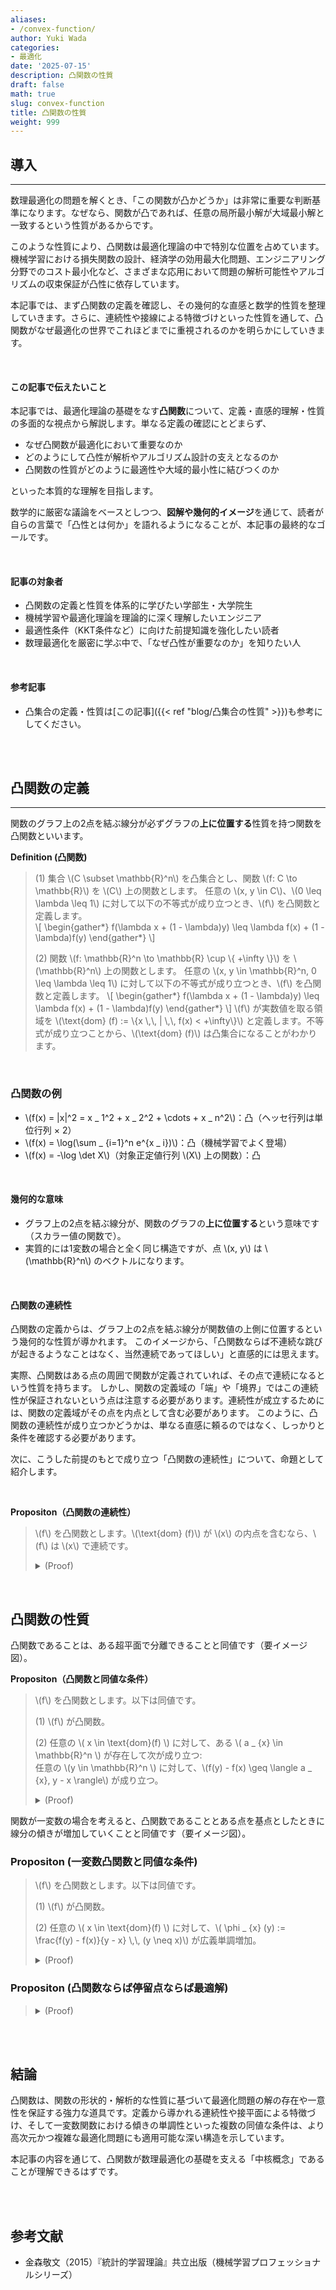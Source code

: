 ```yaml
---
aliases:
- /convex-function/
author: Yuki Wada
categories:
- 最適化
date: '2025-07-15'
description: 凸関数の性質
draft: false
math: true
slug: convex-function
title: 凸関数の性質
weight: 999
---
```




## 導入
----

数理最適化の問題を解くとき、「この関数が凸かどうか」は非常に重要な判断基準になります。なぜなら、関数が凸であれば、任意の局所最小解が大域最小解と一致するという性質があるからです。

このような性質により、凸関数は最適化理論の中で特別な位置を占めています。機械学習における損失関数の設計、経済学の効用最大化問題、エンジニアリング分野でのコスト最小化など、さまざまな応用において問題の解析可能性やアルゴリズムの収束保証が凸性に依存しています。

本記事では、まず凸関数の定義を確認し、その幾何的な直感と数学的性質を整理していきます。さらに、連続性や接線による特徴づけといった性質を通して、凸関数がなぜ最適化の世界でこれほどまでに重視されるのかを明らかにしていきます。

<br>

#### この記事で伝えたいこと

本記事では、最適化理論の基礎をなす**凸関数**について、定義・直感的理解・性質の多面的な視点から解説します。単なる定義の確認にとどまらず、

* なぜ凸関数が最適化において重要なのか
* どのようにして凸性が解析やアルゴリズム設計の支えとなるのか
* 凸関数の性質がどのように最適性や大域的最小性に結びつくのか

といった本質的な理解を目指します。

数学的に厳密な議論をベースとしつつ、**図解や幾何的イメージ**を通じて、読者が自らの言葉で「凸性とは何か」を語れるようになることが、本記事の最終的なゴールです。

<br>

#### 記事の対象者

- 凸関数の定義と性質を体系的に学びたい学部生・大学院生
- 機械学習や最適化理論を理論的に深く理解したいエンジニア
- 最適性条件（KKT条件など）に向けた前提知識を強化したい読者
- 数理最適化を厳密に学ぶ中で、「なぜ凸性が重要なのか」を知りたい人

<br>

#### 参考記事

- 凸集合の定義・性質は[この記事]({{< ref "blog/凸集合の性質" >}})も参考にしてください。



<br><br>



## 凸関数の定義
----

関数のグラフ上の2点を結ぶ線分が必ずグラフの**上に位置する**性質を持つ関数を凸関数といいます。  

**Definition (凸関数)**

> (1) 集合 \\(C \subset \mathbb{R}^n\\) を凸集合とし、関数 \\(f\: C \to \mathbb{R}\\) を \\(C\\) 上の関数とします。
> 任意の \\(x\, y \in C\\)、\\(0 \leq \lambda \leq 1\\) に対して以下の不等式が成り立つとき、\\(f\\) を凸関数と定義します。  
> \\[ \\begin{gather*}  f(\\lambda x + (1 - \\lambda)y) \\leq \\lambda f(x) + (1 - \\lambda)f(y)  \\end{gather*} \\]
> 
> (2) 関数 \\(f\: \mathbb{R}^n \to \mathbb{R} \cup \\{ +\infty \\}\\) を \\(\mathbb{R}^n\\) 上の関数とします。
> 任意の \\(x\, y \in \mathbb{R}^n\, 0 \leq \lambda \leq 1\\) に対して以下の不等式が成り立つとき、\\(f\\) を凸関数と定義します。
> \\[ \\begin{gather*}  f(\\lambda x + (1 - \\lambda)y) \\leq \\lambda f(x) + (1 - \\lambda)f(y)  \\end{gather*} \\]
> \\(f\\) が実数値を取る領域を \\(\text{dom} (f) \:= \\{x \\,\\, | \\,\\, f(x) < +\infty\\}\\) と定義します。不等式が成り立つことから、\\(\text{dom} (f)\\) は凸集合になることがわかります。

<br>

### 凸関数の例

* \\(f(x) = \|x\|^2 = x _ 1^2 + x _ 2^2 + \cdots + x _ n^2\\)：凸（ヘッセ行列は単位行列 × 2）
* \\(f(x) = \log(\sum _ {i=1}^n e^{x _ i})\\)：凸（機械学習でよく登場）
* \\(f(x) = -\log \det X\\)（対象正定値行列 \\(X\\) 上の関数）：凸

<br>

#### 幾何的な意味
* グラフ上の2点を結ぶ線分が、関数のグラフの**上に位置する**という意味です（スカラー値の関数で）。
* 実質的には1変数の場合と全く同じ構造ですが、点 \\(x\, y\\) は \\(\mathbb{R}^n\\) のベクトルになります。

<br>

#### 凸関数の連続性

凸関数の定義からは、グラフ上の2点を結ぶ線分が関数値の上側に位置するという幾何的な性質が導かれます。
このイメージから、「凸関数ならば不連続な跳びが起きるようなことはなく、当然連続であってほしい」と直感的には思えます。

実際、凸関数はある点の周囲で関数が定義されていれば、その点で連続になるという性質を持ちます。
しかし、関数の定義域の「端」や「境界」ではこの連続性が保証されないという点は注意する必要があります。連続性が成立するためには、関数の定義域がその点を内点として含む必要があります。
このように、凸関数の連続性が成り立つかどうかは、単なる直感に頼るのではなく、しっかりと条件を確認する必要があります。

次に、こうした前提のもとで成り立つ「凸関数の連続性」について、命題として紹介します。

<br>

**Propositon（凸関数の連続性）**
> \\(f\\) を凸関数とします。\\(\text{dom} (f)\\) が \\(x\\) の内点を含むなら、\\(f\\) は \\(x\\) で連続です。
> 
> <details><summary>(Proof)</summary><div>
> 
> 証明は[統計的学習理論](#kanamori)の定理 B.7 を参照してください。
> 
> </div></details>

<br>

## 凸関数の性質
凸関数であることは、ある超平面で分離できることと同値です（要イメージ図）。

**Propositon（凸関数と同値な条件）**
> \\(f\\) を凸関数とします。以下は同値です。
> 
> (1) \\(f\\) が凸関数。
> 
> (2) 任意の \\( x \in \text{dom}(f) \\) に対して、ある \\( a _ {x} \in \mathbb{R}^n \\) が存在して次が成り立つ:  
> 任意の \\(y \in \mathbb{R}^n \\) に対して、\\(f(y) - f(x) \geq \langle a _ {x}\, y - x \rangle\\) が成り立つ。
> 
> <details><summary>(Proof)</summary><div>
> 
> (1) => (2)  
> 
> \\(C \:= \\{ (x\, w) \in \mathbb{R}^{n} \times \mathbb{R} \\; | \\; w > f(x) \\}\\) を考えます。
> このとき、\\((x\, f(x)) \notin C\\) であり、\\(f\\) が凸関数であることから \\(C\\) は凸集合になります。
> 
> \\[ \\begin{gather*}  a _ {1}y + a _ {2} w \\geq b \\end{gather*} \\]
> \\[ \\begin{gather*}  a _ {1}x + a _ {2} f(x) \\leq b \\end{gather*} \\]
> \\(a _ {2} \geq 0\\)
> 
> \\[ \\begin{gather*}  a _ {2} w - f(x) \\geq -a _ {1}y - x \\end{gather*} \\]
> 
> 証明は[統計的学習理論](#kanamori)の定理 B.8 を参照してください。
> 
> (2) => (1)  
> \\(x\, y \in \mathbb{R}^{n}\\) と \\( 0 \leq \lambda \leq 1\\) を任意でとります。
> \\(z \:= (1 - \lambda) x + \lambda y\\) とおく。
> 
> (2) より以下を満たす \\(a _ {z}\\) が存在します:
> 
> \\[ \\begin{gather*}  f(x) - f(z) \\geq \\langle a _ {z}\, x - z \\rangle\, \\\\   f(y) - f(z) \\geq \\langle a _ {z}\, y - z \\rangle.  \\end{gather*} \\]
> 
> 第一式に \\(1 - \lambda\\) をかけた式を、 第二式に \\(\lambda\\) をかけた式を足すと、
> 
> \\[ \\begin{gather*}  (1 - \\lambda) (f(x) - f(z)) + \\lambda (f(y) - f(z))   \\geq (1 - \\lambda) \\langle a _ {z}\, x - z \\rangle + \\lambda \\langle a _ {z}\, y - z \\rangle \\end{gather*} \\]
> 
> となりますので、式を整理して、
> 
> \\[ \\begin{gather*}  (1 - \\lambda) f(x) + \\lambda f(y) - f(z)   \\geq \\langle a _ {z}\, (1 - \\lambda) x + \\lambda y - z \\rangle = 0 \\end{gather*} \\]
> 
> となることから、(1) が示せました。
> 
> </div></details>

関数が一変数の場合を考えると、凸関数であることとある点を基点としたときに線分の傾きが増加していくことと同値です（要イメージ図）。

### Propositon (一変数凸関数と同値な条件)
> \\(f\\) を凸関数とします。以下は同値です。
> 
> (1) \\(f\\) が凸関数。  
> 
> (2) 任意の \\( x \in \text{dom}(f) \\) に対して、\\( \phi _ {x} (y) \:= \frac{f(y) - f(x)}{y - x} \\,\\, (y \neq x)\\) が広義単調増加。
> 
> <details><summary>(Proof)</summary><div>
> 
> はじめに (1) \\(\Rightarrow\\) (2) を示します。  
> \\( x \in \text{dom}(f) \\) を固定し、\\(y _ {1} < x < y _ {2}\\) を任意にとります。
> このとき、\\( \phi _ {x} (y _ {1}) \leq \phi _ {x} (y _ {2})\\) が成立することを示しましょう。
> 
> 最後に (3) \\(\Rightarrow\\) (1) を示します。  
> \\(x\, y \in \text{dom} (f)\\) かつ \\(x < y\\) となる \\(x\, y\\) を考えます。さらに、\\(0 \leq \lambda \leq 1\\) をとり、\\(z \:= (1 - \lambda) x + \lambda y\\) とおきます。このとき \\(x < y < z\\) となるため、
> \\(\phi _ {x}(z) < \phi _ {x}(y)\\)
> \\[ \\begin{gather*}  \\frac{f(z) - f(x)}{z - x} \\leq \\frac{f(y) - f(x)}{y - x}  \\end{gather*} \\]
> \\(z - x = \lambda (y - x)\\) であることに注意すれば、上記の不等式は \\( f(z) - f(x) \leq \lambda (f(y) - f(x)) \\) と同値であり、
> \\[ \\begin{gather*}  f(z) \\leq (1 - \\lambda) f(x) + \\lambda f(y)  \\end{gather*} \\]
> が成り立つことがわかります。よって示せました。
> </div></details>

### Propositon (凸関数ならば停留点ならば最適解)
> <details><summary>(Proof)</summary><div>
> 
> 証明は文献を参照。
> 
> </div></details>



<br><br>



## 結論

凸関数は、関数の形状的・解析的な性質に基づいて最適化問題の解の存在や一意性を保証する強力な道具です。定義から導かれる連続性や接平面による特徴づけ、そして一変数関数における傾きの単調性といった複数の同値な条件は、より高次元かつ複雑な最適化問題にも適用可能な深い構造を示しています。

本記事の内容を通じて、凸関数が数理最適化の基礎を支える「中核概念」であることが理解できるはずです。




<br><br>



## 参考文献
- <a id="kanamori"></a>金森敬文（2015）『統計的学習理論』共立出版（機械学習プロフェッショナルシリーズ）



